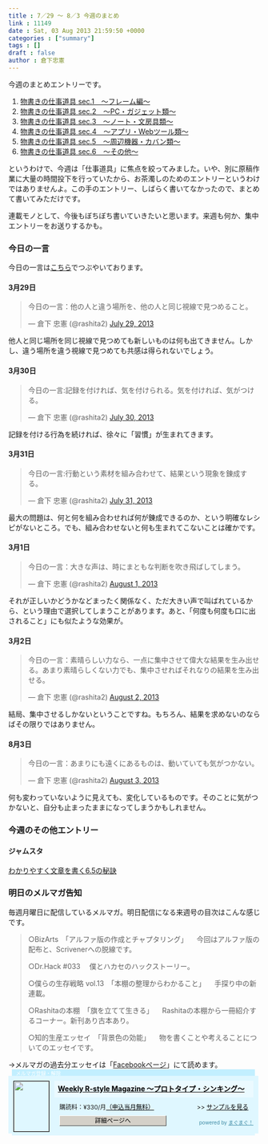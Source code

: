 ```yaml
---
title : 7／29 〜 8／3 今週のまとめ
link : 11149
date : Sat, 03 Aug 2013 21:59:50 +0000
categories : ["summary"]
tags : []
draft : false
author : 倉下忠憲
---
```


今週のまとめエントリーです。
 
<ol>
<li><a href="https://rashita.net/blog/?p=11101" target="_blank">物書きの仕事道具 sec.1　〜フレーム編〜</a></li>
<li><a href="https://rashita.net/blog/?p=11108" target="_blank">物書きの仕事道具 sec.2　〜PC・ガジェット類〜</a></li>
<li><a href="https://rashita.net/blog/?p=11118" target="_blank">物書きの仕事道具 sec.3　〜ノート・文房具類〜</a></li>
<li><a href="https://rashita.net/blog/?p=11128" target="_blank">物書きの仕事道具 sec.4　〜アプリ・Webツール類〜</a></li>
<li><a href="https://rashita.net/blog/?p=11134" target="_blank">物書きの仕事道具 sec.5　〜周辺機器・カバン類〜</a></li>
<li><a href="https://rashita.net/blog/?p=11142" target="_blank">物書きの仕事道具 sec.6　〜その他〜</a></li>
</ol>

というわけで、今週は「仕事道具」に焦点を絞ってみました。いや、別に原稿作業に大量の時間投下を行っていたから、お茶濁しのためのエントリーというわけではありませんよ。この手のエントリー、しばらく書いてなかったので、まとめて書いてみただけです。

連載モノとして、今後もぼちぼち書いていきたいと思います。来週も何か、集中エントリーをお送りするかも。

<h3>今日の一言</h3>
今日の一言は<a href="http://twitter.com/rashita2 ">こちら</a>でつぶやいております。

<h4>3月29日</h4>
<blockquote class="twitter-tweet"><p>今日の一言：他の人と違う場所を、他の人と同じ視線で見つめること。</p>&mdash; 倉下 忠憲 (@rashita2) <a href="https://twitter.com/rashita2/statuses/361777981783408640">July 29, 2013</a></blockquote>
<script async src="//platform.twitter.com/widgets.js" charset="utf-8"></script>

他人と同じ場所を同じ視線で見つめても新しいものは何も出てきません。しかし、違う場所を違う視線で見つめても共感は得られないでしょう。
<h4>3月30日</h4>
<blockquote class="twitter-tweet"><p>今日の一言:記録を付ければ、気を付けられる。気を付ければ、気がつける。</p>&mdash; 倉下 忠憲 (@rashita2) <a href="https://twitter.com/rashita2/statuses/362106946062532611">July 30, 2013</a></blockquote>
<script async src="//platform.twitter.com/widgets.js" charset="utf-8"></script>

記録を付ける行為を続ければ、徐々に「習慣」が生まれてきます。

<h4>3月31日</h4>
<blockquote class="twitter-tweet"><p>今日の一言:行動という素材を組み合わせて、結果という現象を錬成する。</p>&mdash; 倉下 忠憲 (@rashita2) <a href="https://twitter.com/rashita2/statuses/362463179378409473">July 31, 2013</a></blockquote>
<script async src="//platform.twitter.com/widgets.js" charset="utf-8"></script>

最大の問題は、何と何を組み合わせれば何が錬成できるのか、という明確なレシピがないところ。でも、組み合わせないと何も生まれてこないことは確かです。

<h4>3月1日</h4>
<blockquote class="twitter-tweet"><p>今日の一言：大きな声は、時にまともな判断を吹き飛ばしてしまう。</p>&mdash; 倉下 忠憲 (@rashita2) <a href="https://twitter.com/rashita2/statuses/362931144175517697">August 1, 2013</a></blockquote>
<script async src="//platform.twitter.com/widgets.js" charset="utf-8"></script>

それが正しいかどうかなどまったく関係なく、ただ大きい声で叫ばれているから、という理由で選択してしまうことがあります。あと、「何度も何度も口に出されること」にも似たような効果が。

<h4>3月2日</h4>
<blockquote class="twitter-tweet"><p>今日の一言：素晴らしい力なら、一点に集中させて偉大な結果を生み出せる。あまり素晴らしくない力でも、集中させればそれなりの結果を生み出せる。</p>&mdash; 倉下 忠憲 (@rashita2) <a href="https://twitter.com/rashita2/statuses/363122178243297281">August 2, 2013</a></blockquote>
<script async src="//platform.twitter.com/widgets.js" charset="utf-8"></script>

結局、集中させるしかないということですね。もちろん、結果を求めないのならばその限りではありません。

<h4>8月3日</h4>
<blockquote class="twitter-tweet"><p>今日の一言：あまりにも遠くにあるものは、動いていても気がつかない。</p>&mdash; 倉下 忠憲 (@rashita2) <a href="https://twitter.com/rashita2/statuses/363595263727771649">August 3, 2013</a></blockquote>
<script async src="//platform.twitter.com/widgets.js" charset="utf-8"></script>

何も変わっていないように見えても、変化しているものです。そのことに気がつかないと、自分も止まったままになってしまうかもしれません。

<h3>今週のその他エントリー</h3>

<H4>ジャムスタ</H4>
<a href="http://rashita.hatenablog.com/entry/2013/07/31/144357" target="_blank">わかりやすく文章を書く6.5の秘訣</a>

<h3>明日のメルマガ告知</h3>
毎週月曜日に配信しているメルマガ。明日配信になる来週号の目次はこんな感じです。
<blockquote>
○BizArts　「アルファ版の作成とチャプタリング」
　今回はアルファ版の配布と、Scrivenerへの脱線です。

○Dr.Hack #033
　僕とハカセのハックストーリー。

○僕らの生存戦略 vol.13　「本棚の整理からわかること」
　手探り中の新連載。

○Rashitaの本棚　「旗を立てて生きる」
　Rashitaの本棚から一冊紹介するコーナー。新刊あり古本あり。

○知的生産エッセイ　「背景色の効能」
　物を書くことや考えることについてのエッセイです。
</blockquote>
→メルマガの過去分エッセイは「<a href="http://www.facebook.com/home.php#!/rashitaportal">Facebookページ</a>」にて読めます。

<div style="width:500px;margin-bottom:20px;">
<div style="height:13px;background:url(http://img.mag2.com/mag2/common/publ/pub-form/wide_b_left_top.gif) no-repeat left top;"><div style="height:13px;background:url(http://img.mag2.com/mag2/common/publ/pub-form/wide_b_right_top.gif) no-repeat right top;"><div style="margin:0 7px;padding-left:8px; height:13px; color:#fff; background:#c2efff url(http://img.mag2.com/mag2/common/publ/pub-form/wide_b_tit.gif) no-repeat left top; font-size:10px;">メルマガ登録・解除</div></div></div>
<div style="padding:10px 0;background:#dff7ff url(http://img.mag2.com/mag2/common/publ/pub-form/wide_b_bg.gif) repeat-x;font-size:12px;"><a href="http://www.mag2.com/m/0001185133.html" style="border:none;"><img src="http://www.mag2.com/images/MagazineCover/0001185133c.gif" width="70" height="100" style="margin:0 10px; position:absolute; border:#000 1px solid;" /></a>
<div style="margin:0 10px 0 92px; position:relative; height:95px;">
<div style="padding:8px 7px; background-color: #ebfaff; font-weight:bold; font-size:14px; line-height:1.2;"><a href="http://www.mag2.com/m/0001185133.html" style="color:#000;">Weekly R-style Magazine ～プロトタイプ・シンキング～ </a></div>
<div style="padding:10px 0 0 10px;">購読料：&yen;330/月<a href="http://www.mag2.com/read/charge.html" style="color:#000;">（申込当月無料）</a><span style="position:absolute; right:10px;">&gt;&gt;&nbsp;<a href="http://www.mag2.com/sample/0001185133.html" target="_blank" style="color:#000;">サンプルを見る</a></span></div><div style="margin:10px 0 0 10px; height:20px;position:relative;"><a href="http://www.mag2.com/m/0001185133.html" style="color:#000;text-decoration:none;"><span style="padding:2px 70px;border:#404040 1px solid;border-top-color:#fff;border-left-color:#fff;background-color:#d4d0c8;text-align:center;">詳細ページへ</span></a><span style="position:absolute; right:0; bottom:0; color:#3f8ba5; font-size:10px;">powered by <a href="http://www.mag2.com/" target="_blank" style="color:#3f8ba5;">まぐまぐ！</a></span></div></div>
</div>
<div style="height:4px;background:url(http://img.mag2.com/mag2/common/publ/pub-form/wide_b_left_bot.gif) no-repeat left top;"><div style="background:url(http://img.mag2.com/mag2/common/publ/pub-form/wide_b_right_bot.gif) no-repeat right top;"><div style="margin:0 7px;padding-left:8px; height:4px; background-color:#dff7ff; font-size:1px;">&nbsp;</div></div></div>
</div>